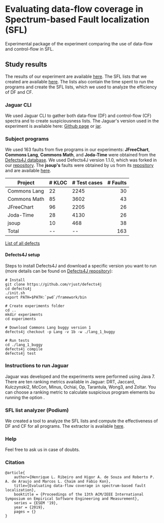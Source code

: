 # Evaluating data-flow coverage in Spectrum-based Fault localization (SFL)
Experimental package of the experiment comparing the use of data-flow and control-flow in SFL.

## Study results
The results of our experiment are available [here]().
The SFL lists that we created are available [here](https://github.com/saeg/user-study-sfl/tree/master/susp-lists). The lists also contain the time spent to run the programs and create the SFL lists, which we used to analyze the efficiency of DF and CF.

### Jaguar CLI
We used Jaguar CLI to gather both data-flow (DF) and control-flow (CF) spectra and to create suspiciousness lists.
The Jaguar's version used in the experiment is available here: [Github page](https://github.com/saeg/jaguar/releases/tag/jaguar-0.0.6-4f9d6f0) or [jar](https://github.com/saeg/jaguar/releases/download/jaguar-0.0.6-4f9d6f0/br.usp.each.saeg.jaguar.core-0.0.6-SNAPSHOT-jar-with-dependencies.jar).

### Subject programs
We used 163 faults from five programs in our experiments: **JFreeChart**, **Commons Lang**, **Commons Math**, and **Joda-Time** were obtained from the [Defects4J database](https://github.com/rjust/defects4j). We used Defects4J version 1.1.0, which was forked in our [repository](https://github.com/saeg/defects4j/commits/master). The **jsoup's** faults were obtained by us from its [repository](https://github.com/jhy/jsoup/) and are available [here](https://github.com/saeg/experiments/tree/master/jaguar-2015). 

| Project | # KLOC | # Test cases | # Faults |
|---------|---------|---------|---------:|
| Commons Lang | 22 | 2245 | 30 |
| Commons Math | 85 | 3602 | 43 |
| JFreeChart | 96 | 2205 | 26 |
| Joda-Time | 28 | 4130 | 26 |
| jsoup | 10 | 468 | 38 |
| Total | -- | -- | 163 |

[List of all defects](DEFECTS.md)

#### Defects4J setup
Steps to install Defects4J and download a specific version you want to run (more details can be found on [Defects4J repository](https://github.com/rjust/defects4j)):

```shell
# Install
git clone https://github.com/rjust/defects4j
cd defects4j
./init.sh
export PATH=$PATH:`pwd`/framework/bin

# Create experiments folder
cd ..
mkdir experiments
cd experiments

# Download Commons Lang buggy version 1
defects4j checkout -p Lang -v 1b -w ./lang_1_buggy

# Run tests
cd ./lang_1_buggy
defects4j compile
defects4j test
```

### Instructions to run Jaguar
Jaguar was developed and the experiments were performed using Java 7.
There are ten ranking metrics available in Jaguar: DRT, Jaccard, Kulczynski2, McCon, Minus, Ochiai, Op, Tarantula, Wong3, and Zoltar.
You can choose a ranking metric to calculate suspicious program elements bu running the option .

### SFL list analyzer (Podium)
We created a tool to analyze the SFL lists and compute the effectiveness of DF and CF for all programs. The extractor is available [here](https://github.com/saeg/podium).

### Help
Feel free to ask us in case of doubts.

### Citation
```
@article{
	author={Henrique L. Ribeiro and Higor A. de Souza and Roberto P. A. de Araujo and Marcos L. Chaim and Fabio Kon},
	title={Evaluating data-flow coverage in spectrum-based fault localization},
	booktitle = {Proceedings of the 13th ACM/IEEE International Symposium on Empirical Software Engineering and Measurement},
	series = {ESEM '19},
	year = {2019},
	pages = {}
}
```

